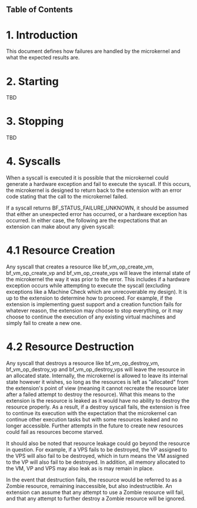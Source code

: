 ## Table of Contents <!-- omit in toc -->

# 1. Introduction

This document defines how failures are handled by the microkernel and what the expected results are.

# 2. Starting

TBD

# 3. Stopping

TBD

# 4. Syscalls

When a syscall is executed it is possible that the microkernel could generate a hardware exception and fail to execute the syscall. If this occurs, the microkernel is designed to return back to the extension with an error code stating that the call to the microkernel failed.

If a syscall returns BF_STATUS_FAILURE_UNKNOWN, it should be assumed that either an unexpected error has occurred, or a hardware exception has occurred. In either case, the following are the expectations that an extension can make about any given syscall:

# 4.1 Resource Creation

Any syscall that creates a resource like bf_vm_op_create_vm, bf_vm_op_create_vp and bf_vm_op_create_vps will leave the internal state of the microkernel the way it was prior to the error. This includes if a hardware exception occurs while attempting to execute the syscall (excluding exceptions like a Machine Check which are unrecoverable my design). It is up to the extension to determine how to proceed. For example, if the extension is implementing guest support and a creation function fails for whatever reason, the extension may choose to stop everything, or it may choose to continue the execution of any existing virtual machines and simply fail to create a new one.

# 4.2 Resource Destruction

Any syscall that destroys a resource like bf_vm_op_destroy_vm, bf_vm_op_destroy_vp and bf_vm_op_destroy_vps will leave the resource in an allocated state. Internally, the microkernel is allowed to leave its internal state however it wishes, so long as the resources is left as "allocated" from the extension's point of view (meaning it cannot recreate the resource later after a failed attempt to destroy the resource). What this means to the extension is the resource is leaked as it would have no ability to destroy the resource properly. As a result, if a destroy syscall fails, the extension is free to continue its execution with the expectation that the microkernel can continue other execution tasks but with some resources leaked and no longer accessible. Further attempts in the future to create new resources could fail as resources become starved.

It should also be noted that resource leakage could go beyond the resource in question. For example, if a VPS fails to be destroyed, the VP assigned to the VPS will also fail to be destroyed, which in turn means the VM assigned to the VP will also fail to be destroyed. In addition, all memory allocated to the VM, VP and VPS may also leak as is may remain in place.

In the event that destruction fails, the resource would be referred to as a Zombie resource, remaining inaccessible, but also indestructible. An extension can assume that any attempt to use a Zombie resource will fail, and that any attempt to further destroy a Zombie resource will be ignored.
